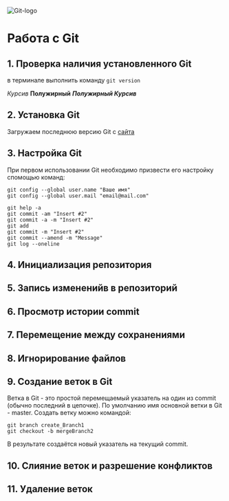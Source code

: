 ![Git-logo](logo.png)
# Работа с Git
## 1. Проверка наличия установленного Git
в терминале выполнить команду `git version`

*Курсив*
**Полужирный**
***Полужирный Курсив***
## 2. Установка Git

Загружаем последнюю версию Git с [сайта](https://git-scm.com/downloads)

## 3. Настройка Git
При первом использовании Git необходимо призвести его настройку спомощью команд:
```
git config --global user.name "Ваше имя"
git config --global user.mail "email@mail.com"

git help -a
git commit -am "Insert #2" 
git commit -a -m "Insert #2" 
git add
git commit -m "Insert #2" 
git commit --amend -m "Message"
git log --oneline
```
## 4. Инициализация репозитория
## 5. Запись измененийв в репозиторий
## 6. Просмотр истории commit
## 7. Перемещение между сохранениями
## 8. Игнорирование файлов
## 9. Создание веток в Git
Ветка в Git - это простой перемещаемый указатель на один из commit (обычно последний в цепочке). По умолчанию имя основной ветки в Git - master.
Создать ветку можно командой:
```
git branch create_Branch1
git checkout -b mergeBranch2
```
В результате создаётся новый указатель на текущий commit.
## 10. Слияние веток и разрешение конфликтов
## 11. Удаление веток
